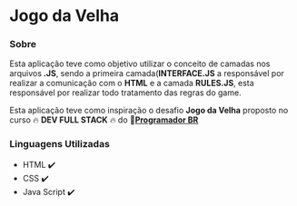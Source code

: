# Jogo da Velha



<h3 align="left">Sobre</h3>
<p>Esta aplicação teve como objetivo utilizar o conceito de camadas nos arquivos<b> .JS</b>, sendo a primeira camada(<b>INTERFACE.JS</b> a responsável por realizar a comunicação com o <b>HTML</b> e a camada <b>RULES.JS</b>, esta responsável por realizar todo tratamento das regras do game.</p>
<p>Esta aplicação teve como inspiração o desafio <b>Jogo da Velha</b> proposto no curso 🔥 <b>DEV FULL STACK</b> 🔥 do 🎥<a href="https://programadorbr.com/"><b>Programador BR</b></a></p>
 
<h3 align="left">Linguagens Utilizadas</h3>
<ul>
  <li> HTML ✔️ </li>
  <li> CSS ✔️ </li>
  <li> Java Script ✔️ </li>
</ul>
